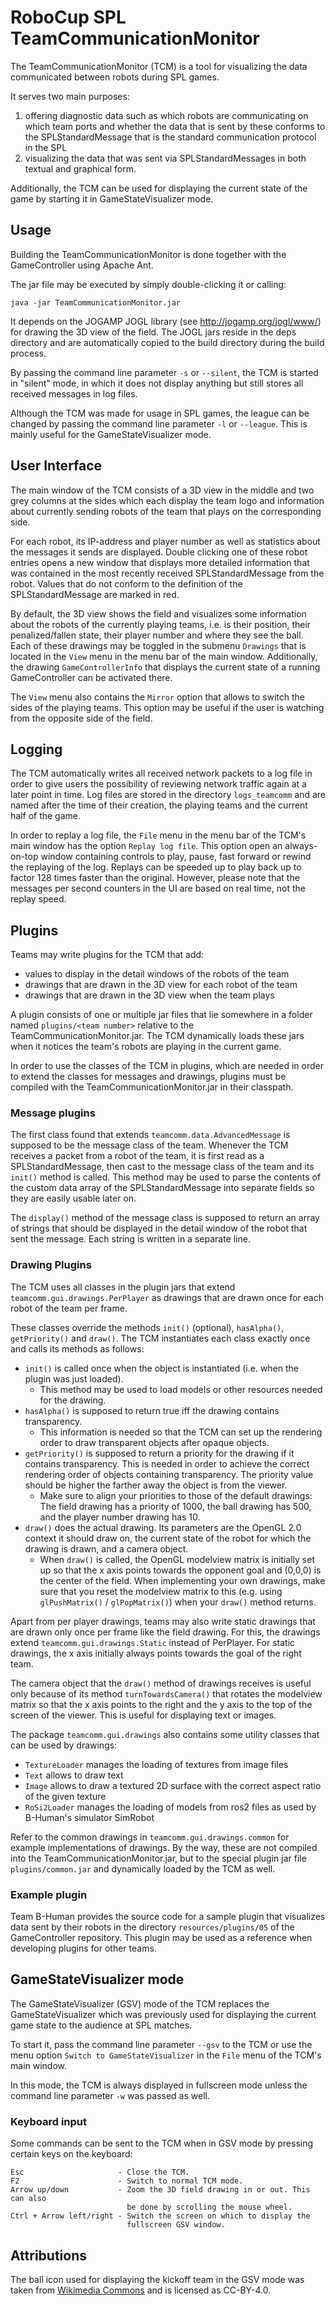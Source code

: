 # RoboCup SPL TeamCommunicationMonitor

The TeamCommunicationMonitor (TCM) is a tool for visualizing the data
communicated between robots during SPL games.

It serves two main purposes:

1. offering diagnostic data such as which robots are communicating on which
   team ports and whether the data that is sent by these conforms to the
   SPLStandardMessage that is the standard communication protocol in the SPL
2. visualizing the data that was sent via SPLStandardMessages in both textual
   and graphical form.

Additionally, the TCM can be used for displaying the current state of the game
by starting it in GameStateVisualizer mode.


## Usage

Building the TeamCommunicationMonitor is done together with the GameController
using Apache Ant.

The jar file may be executed by simply double-clicking it or calling:

`java -jar TeamCommunicationMonitor.jar`

It depends on the JOGAMP JOGL library (see http://jogamp.org/jogl/www/) for
drawing the 3D view of the field.
The JOGL jars reside in the deps directory and are automatically copied to the
build directory during the build process.

By passing the command line parameter `-s` or `--silent`, the TCM is started in
"silent" mode, in which it does not display anything but still stores all
received messages in log files.

Although the TCM was made for usage in SPL games, the league can be changed by
passing the command line parameter `-l` or `--league`. This is mainly useful for
the GameStateVisualizer mode.


## User Interface

The main window of the TCM consists of a 3D view in the middle and two grey
columns at the sides which each display the team logo and information about
currently sending robots of the team that plays on the corresponding side.

For each robot, its IP-address and player number as well as statistics about
the messages it sends are displayed. Double clicking one of these robot entries
opens a new window that displays more detailed information that was contained
in the most recently received SPLStandardMessage from the robot.
Values that do not conform to the definition of the SPLStandardMessage are
marked in red.

By default, the 3D view shows the field and visualizes some information about
the robots of the currently playing teams, i.e. is their position, their
penalized/fallen state, their player number and where they see the ball.
Each of these drawings may be toggled in the submenu `Drawings` that is located
in the `View` menu in the menu bar of the main window. Additionally, the
drawing `GameControllerInfo` that displays the current state of a running
GameController can be activated there.

The `View` menu also contains the `Mirror` option that allows to switch the
sides of the playing teams. This option may be useful if the user is watching
from the opposite side of the field.


## Logging

The TCM automatically writes all received network packets to a log file in
order to give users the possibility of reviewing network traffic again at a
later point in time.
Log files are stored in the directory `logs_teamcomm` and are named after the
time of their creation, the playing teams and the current half of the game.

In order to replay a log file, the `File` menu in the menu bar of the TCM's main
window has the option `Replay log file`. This option open an always-on-top
window containing controls to play, pause, fast forward or rewind the replaying
of the log. Replays can be speeded up to play back up to factor 128 times faster
than the original. However, please note that the messages per second counters in
the UI are based on real time, not the replay speed.


## Plugins

Teams may write plugins for the TCM that add:

* values to display in the detail windows of the robots of the team
* drawings that are drawn in the 3D view for each robot of the team
* drawings that are drawn in the 3D view when the team plays

A plugin consists of one or multiple jar files that lie somewhere in a folder
named `plugins/<team number>` relative to the TeamCommunicationMonitor.jar.
The TCM dynamically loads these jars when it notices the team's robots are
playing in the current game.

In order to use the classes of the TCM in plugins, which are needed in order to
extend the classes for messages and drawings, plugins must be compiled with the
TeamCommunicationMonitor.jar in their classpath.

### Message plugins
The first class found that extends `teamcomm.data.AdvancedMessage` is supposed
to be the message class of the team. Whenever the TCM receives a packet from a
robot of the team, it is first read as a SPLStandardMessage, then cast to the
message class of the team and its `init()` method is called.
This method may be used to parse the contents of the custom data array of the
SPLStandardMessage into separate fields so they are easily usable later on.

The `display()` method of the message class is supposed to return an array of
strings that should be displayed in the detail window of the robot that sent
the message. Each string is written in a separate line.

### Drawing Plugins
The TCM uses all classes in the plugin jars that extend
`teamcomm.gui.drawings.PerPlayer` as drawings that are drawn once for
each robot of the team per frame.

These classes override the methods `init()` (optional), `hasAlpha()`,
`getPriority()` and `draw()`. The TCM instantiates each class exactly once and
calls its methods as follows:

* `init()` is called once when the object is instantiated (i.e. when the plugin
  was just loaded).
    * This method may be used to load models or other resources needed for the
      drawing.
* `hasAlpha()` is supposed to return true iff the drawing contains transparency.
    * This information is needed so that the TCM can set up the rendering order
      to draw transparent objects after opaque objects.
* `getPriority()` is supposed to return a priority for the drawing if it
  contains transparency. This is needed in order to achieve the correct
  rendering order of objects containing transparency. The priority value should
  be higher the farther away the object is from the viewer.
    * Make sure to align your priorities to those of the default drawings:
      The field drawing has a priority of 1000, the ball drawing has 500, and
      the player number drawing has 10.
* `draw()` does the actual drawing. Its parameters are the OpenGL 2.0 context it
  should draw on, the current state of the robot for which the drawing is drawn,
  and a camera object.
    * When `draw()` is called, the OpenGL modelview matrix is initially set up
      so that the x axis points towards the opponent goal and (0,0,0) is the
      center of the field. When implementing your own drawings, make sure that
      you reset the modelview matrix to this (e.g. using `glPushMatrix()` /
      `glPopMatrix()`) when your `draw()` method returns.

Apart from per player drawings, teams may also write static drawings that are
drawn only once per frame like the field drawing. For this, the drawings extend
`teamcomm.gui.drawings.Static` instead of PerPlayer.
For static drawings, the x axis initially always points towards the goal of the
right team.

The camera object that the `draw()` method of drawings receives is useful only
because of its method `turnTowardsCamera()` that rotates the modelview matrix
so that the x axis points to the right and the y axis to the top of the screen
of the viewer. This is useful for displaying text or images.

The package `teamcomm.gui.drawings` also contains some utility classes that can
be used by drawings:
* `TextureLoader` manages the loading of textures from image files
* `Text` allows to draw text
* `Image` allows to draw a textured 2D surface with the correct aspect ratio of
  the given texture
* `RoSi2Loader` manages the loading of models from ros2 files as used by
  B-Human's simulator SimRobot

Refer to the common drawings in `teamcomm.gui.drawings.common` for example
implementations of drawings. By the way, these are not compiled into the
TeamCommunicationMonitor.jar, but to the special plugin jar file
`plugins/common.jar` and dynamically loaded by the TCM as well.

### Example plugin
Team B-Human provides the source code for a sample plugin that visualizes data
sent by their robots in the directory `resources/plugins/05` of the
GameController repository.
This plugin may be used as a reference when developing plugins for other teams.


## GameStateVisualizer mode
The GameStateVisualizer (GSV) mode of the TCM replaces the GameStateVisualizer
which was previously used for displaying the current game state to the audience
at SPL matches.

To start it, pass the command line parameter `--gsv` to the TCM or use the menu
option `Switch to GameStateVisualizer` in the `File` menu of the TCM's main
window.

In this mode, the TCM is always displayed in fullscreen mode unless the command
line parameter `-w` was passed as well.

### Keyboard input
Some commands can be sent to the TCM when in GSV mode by pressing certain keys
on the keyboard:

    Esc                     - Close the TCM.
    F2                      - Switch to normal TCM mode.
    Arrow up/down           - Zoom the 3D field drawing in or out. This can also
                              be done by scrolling the mouse wheel.
    Ctrl + Arrow left/right - Switch the screen on which to display the
                              fullscreen GSV window.

## Attributions
The ball icon used for displaying the kickoff team in the GSV mode was taken
from [Wikimedia Commons](https://commons.wikimedia.org/wiki/File:Emoji_u26bd_transparent.svg)
and is licensed as CC-BY-4.0.